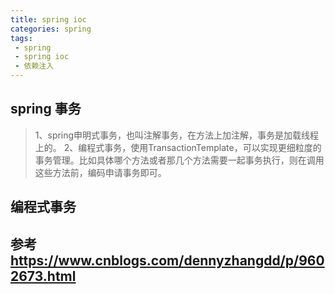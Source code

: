 ```yaml
---
title: spring ioc
categories: spring
tags: 
 - spring
 - spring ioc
 - 依赖注入
---
```


## spring 事务

>1、spring申明式事务，也叫注解事务，在方法上加注解，事务是加载线程上的。
>2、编程式事务，使用TransactionTemplate，可以实现更细粒度的事务管理。比如具体哪个方法或者那几个方法需要一起事务执行，则在调用这些方法前，编码申请事务即可。

## 编程式事务



## 参考<https://www.cnblogs.com/dennyzhangdd/p/9602673.html>
